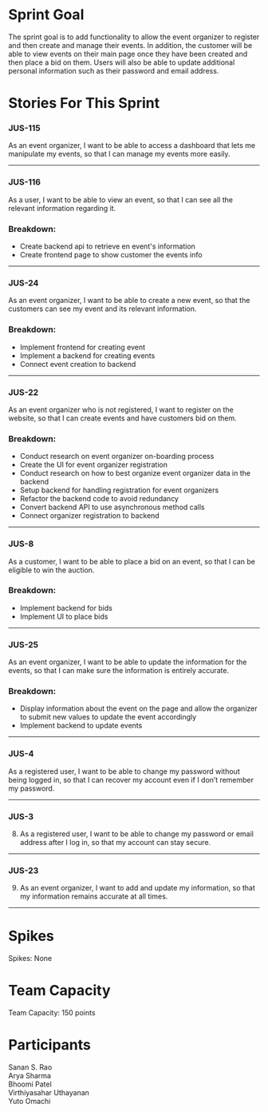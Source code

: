 # Sprint Goal

The sprint goal is to add functionality to allow the event organizer to register and then create and manage their events. In addition, the customer will be able to view events on their main page once they have been created and then place a bid on them. Users will also be able to update additional personal information such as their password and email address.

# Stories For This Sprint

### JUS-115
As an event organizer, I want to be able to access a dashboard that lets me manipulate my events, so that I can manage my events more easily.

---

### JUS-116
As a user, I want to be able to view an event, so that I can see all the relevant information regarding it.
### Breakdown:
   - Create backend api to retrieve en event's information
   - Create frontend page to show customer the events info

---

### JUS-24
As an event organizer, I want to be able to create a new event, so that the customers can see my event and its relevant information.
### Breakdown:
   - Implement frontend for creating event
   - Implement a backend for creating events
   - Connect event creation to backend

---

### JUS-22
As an event organizer who is not registered, I want to register on the website, so that I can create events and have customers bid on them.
### Breakdown:
   - Conduct research on event organizer on-boarding process
   - Create the UI for event organizer registration
   - Conduct research on how to best organize event organizer data in the backend
   - Setup backend for handling registration for event organizers
   - Refactor the backend code to avoid redundancy
   - Convert backend API to use asynchronous method calls
   - Connect organizer registration to backend

---

### JUS-8
As a customer, I want to be able to place a bid on an event, so that I can be eligible to win the auction.
### Breakdown:
   - Implement backend for bids
   - Implement UI to place bids

---

### JUS-25
As an event organizer, I want to be able to update the information for the events, so that I can make sure the information is entirely accurate.
### Breakdown:
   - Display information about the event on the page and allow the organizer to submit new values to update the event accordingly
   - Implement backend to update events

---

### JUS-4
As a registered user, I want to be able to change my password without being logged in, so that I can recover my account even if I don’t remember my password.

---

### JUS-3
8. As a registered user, I want to be able to change my password or email address after I log in, so that my account can stay secure.

---

### JUS-23
9. As an event organizer, I want to add and update my information, so that my information remains accurate at all times.

---
  
# Spikes

Spikes: None

# Team Capacity

Team Capacity: 150 points

# Participants

Sanan S. Rao  <br/>
Arya Sharma  <br/>
Bhoomi Patel  <br/>
Virthiyasahar Uthayanan  <br/>
Yuto Omachi  <br/>

